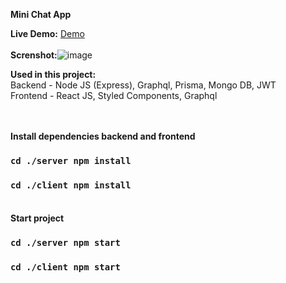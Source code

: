 **Mini Chat App**

**Live Demo:** [Demo](https://mini-chatapp.onrender.com) <br/> <br/> 
**Screnshot:**![image](https://github.com/asim-iskandarli/mini-socialapp/blob/main/screenshot.gif)

**Used in this project:** <br/> 
Backend - Node JS (Express), Graphql, Prisma, Mongo DB, JWT <br/> 
Frontend - React JS, Styled Components, Graphql <br/> <br/> <br/>

**Install dependencies backend and frontend** <br/> 
### `cd ./server npm install`
### `cd ./client npm install` <br/> <br/> 

**Start project** <br/> 
### `cd ./server npm start`
### `cd ./client npm start`
